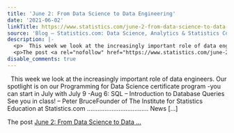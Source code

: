 ```yaml
---
title: 'June 2: From Data Science to Data Engineering'
date: '2021-06-02'
linkTitle: https://www.statistics.com/june-2-from-data-science-to-data-engineering/
source: 'Blog – Statistics.com: Data Science, Analytics & Statistics Courses'
description: |-
  <p>  This week we look at the increasingly important role of data engineers. Our spotlight is on our Programming for Data Science certificate program -you can start in July with July 9 -Aug 6: SQL &#8211; Introduction to Database Queries See you in class! &#8211; Peter BruceFounder of The Institute for Statistics Education at Statistics.com &#8230;&#8230;&#8230;&#8230;&#8230;&#8230;&#8230;&#8230;&#8230;&#8230;&#8230;.. News [&#8230;]</p>
  <p>The post <a rel="nofollow" href="https://www.statistics.com/june-2-from-data-science-to-data-engineering/">June 2: From Data Science to Data ...
disable_comments: true
---
```

<p>  This week we look at the increasingly important role of data engineers. Our spotlight is on our Programming for Data Science certificate program -you can start in July with July 9 -Aug 6: SQL &#8211; Introduction to Database Queries See you in class! &#8211; Peter BruceFounder of The Institute for Statistics Education at Statistics.com &#8230;&#8230;&#8230;&#8230;&#8230;&#8230;&#8230;&#8230;&#8230;&#8230;&#8230;.. News [&#8230;]</p>
<p>The post <a rel="nofollow" href="https://www.statistics.com/june-2-from-data-science-to-data-engineering/">June 2: From Data Science to Data ...